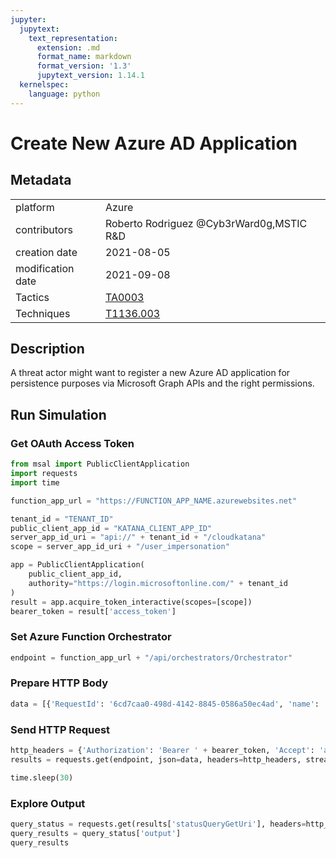 ```yaml
---
jupyter:
  jupytext:
    text_representation:
      extension: .md
      format_name: markdown
      format_version: '1.3'
      jupytext_version: 1.14.1
  kernelspec:
    language: python
---
```


# Create New Azure AD Application


## Metadata



|                   |    |
|:------------------|:---|
| platform          | Azure |
| contributors      | Roberto Rodriguez @Cyb3rWard0g,MSTIC R&D |
| creation date     | 2021-08-05 |
| modification date | 2021-09-08 |
| Tactics           | [TA0003](https://attack.mitre.org/tactics/TA0003) |
| Techniques        | [T1136.003](https://attack.mitre.org/techniques/T1136/003) |


## Description
A threat actor might want to register a new Azure AD application for persistence purposes via Microsoft Graph APIs and the right permissions.



## Run Simulation


### Get OAuth Access Token

```python
from msal import PublicClientApplication
import requests
import time

function_app_url = "https://FUNCTION_APP_NAME.azurewebsites.net"

tenant_id = "TENANT_ID"
public_client_app_id = "KATANA_CLIENT_APP_ID"
server_app_id_uri = "api://" + tenant_id + "/cloudkatana"
scope = server_app_id_uri + "/user_impersonation"

app = PublicClientApplication(
    public_client_app_id,
    authority="https://login.microsoftonline.com/" + tenant_id
)
result = app.acquire_token_interactive(scopes=[scope])
bearer_token = result['access_token']
```

### Set Azure Function Orchestrator

```python
endpoint = function_app_url + "/api/orchestrators/Orchestrator"
```

### Prepare HTTP Body

```python
data = [{'RequestId': '6cd7caa0-498d-4142-8845-0586a50ec4ad', 'name': 'Create New Azure AD Application', 'metadata': {'creationDate': '2021-08-05', 'modificationDate': '2021-09-08', 'description': 'A threat actor might want to register a new Azure AD application for persistence purposes via Microsoft Graph APIs and the right permissions.\n', 'contributors': ['Roberto Rodriguez @Cyb3rWard0g', 'MSTIC R&D'], 'mitreAttack': [{'technique': 'T1136.003', 'tactics': ['TA0003']}]}, 'steps': [{'schema': 'atomic', 'id': 'ea4ea3b0-b022-4f36-b111-9be342e00240', 'name': 'Create New Azure AD Application', 'metadata': {'creationDate': '2021-08-05', 'modificationDate': '2021-09-08', 'description': 'A threat actor might want to register a new Azure AD application for persistence purposes via Microsoft Graph APIs and the right permissions.\n', 'contributors': ['Roberto Rodriguez @Cyb3rWard0g', 'MSTIC R&D'], 'mitreAttack': [{'technique': 'T1136.003', 'tactics': ['TA0003']}]}, 'authorization': [{'resource': 'https://graph.microsoft.com/', 'permissionsType': 'application', 'permissions': ['Application.ReadWrite.All']}], 'execution': {'type': 'ScriptModule', 'platform': 'Azure', 'executor': 'PowerShell', 'module': {'name': 'CloudKatanaAbilities', 'version': 1.0, 'function': 'New-CKAzADApplication'}, 'parameters': {'signInAudience': 'AzureADMyOrg'}}, 'file_name': 'create_new_azure_ad_application', 'number': 1}]}]
```

### Send HTTP Request

```python
http_headers = {'Authorization': 'Bearer ' + bearer_token, 'Accept': 'application/json','Content-Type': 'application/json'}
results = requests.get(endpoint, json=data, headers=http_headers, stream=False).json()

time.sleep(30)
```

### Explore Output

```python
query_status = requests.get(results['statusQueryGetUri'], headers=http_headers, stream=False).json()
query_results = query_status['output']
query_results
```
